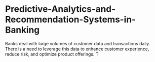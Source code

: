 # Predictive-Analytics-and-Recommendation-Systems-in-Banking
Banks deal with large volumes of customer data and transactions daily. There is a need to leverage this data to enhance customer experience, reduce risk, and optimize product offerings. T
